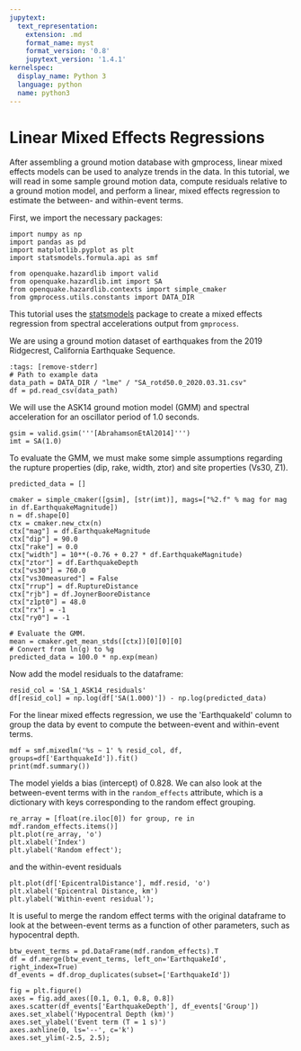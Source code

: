 ```yaml
---
jupytext:
  text_representation:
    extension: .md
    format_name: myst
    format_version: '0.8'
    jupytext_version: '1.4.1'
kernelspec:
  display_name: Python 3
  language: python
  name: python3
---
```

# Linear Mixed Effects Regressions

After assembling a ground motion database with gmprocess, linear mixed effects models can be used to analyze trends in the data.
In this tutorial, we will read in some sample ground motion data, compute residuals relative to a ground motion model, and perform a linear, mixed effects regression to estimate the between- and within-event terms.

First, we import the necessary packages:

```{code-cell} ipython3
import numpy as np
import pandas as pd
import matplotlib.pyplot as plt
import statsmodels.formula.api as smf

from openquake.hazardlib import valid
from openquake.hazardlib.imt import SA
from openquake.hazardlib.contexts import simple_cmaker
from gmprocess.utils.constants import DATA_DIR
```

This tutorial uses the [statsmodels](https://www.statsmodels.org/stable/install.html) package to create a mixed effects regression from spectral accelerations output from `gmprocess`.

We are using a ground motion dataset of earthquakes from the 2019 Ridgecrest, California Earthquake Sequence.

```{code-cell} ipython3
:tags: [remove-stderr]
# Path to example data
data_path = DATA_DIR / "lme" / "SA_rotd50.0_2020.03.31.csv"
df = pd.read_csv(data_path)
```

We will use the ASK14 ground motion model (GMM) and spectral acceleration for an oscillator period of 1.0 seconds.

```{code-cell} ipython3
gsim = valid.gsim('''[AbrahamsonEtAl2014]''')
imt = SA(1.0)
```

To evaluate the GMM, we must make some simple assumptions regarding the rupture properties (dip, rake, width, ztor) and site properties (Vs30, Z1).

```{code-cell} ipython3
predicted_data = []

cmaker = simple_cmaker([gsim], [str(imt)], mags=["%2.f" % mag for mag in df.EarthquakeMagnitude])
n = df.shape[0]
ctx = cmaker.new_ctx(n)
ctx["mag"] = df.EarthquakeMagnitude
ctx["dip"] = 90.0
ctx["rake"] = 0.0
ctx["width"] = 10**(-0.76 + 0.27 * df.EarthquakeMagnitude)
ctx["ztor"] = df.EarthquakeDepth
ctx["vs30"] = 760.0
ctx["vs30measured"] = False
ctx["rrup"] = df.RuptureDistance
ctx["rjb"] = df.JoynerBooreDistance
ctx["z1pt0"] = 48.0
ctx["rx"] = -1
ctx["ry0"] = -1

# Evaluate the GMM.
mean = cmaker.get_mean_stds([ctx])[0][0][0]
# Convert from ln(g) to %g
predicted_data = 100.0 * np.exp(mean)
```

Now add the model residuals to the dataframe:

```{code-cell} ipython3
resid_col = 'SA_1_ASK14_residuals'
df[resid_col] = np.log(df['SA(1.000)']) - np.log(predicted_data)
```

For the linear mixed effects regression, we use the 'EarthquakeId' column to group the data by event to compute the between-event and within-event terms.

```{code-cell} ipython3
mdf = smf.mixedlm('%s ~ 1' % resid_col, df, groups=df['EarthquakeId']).fit()
print(mdf.summary())
```

The model yields a bias (intercept) of 0.828. We can also look at the between-event terms with in the `random_effects` attribute, which is a dictionary with keys corresponding to the random effect grouping.

```{code-cell} ipython3
re_array = [float(re.iloc[0]) for group, re in mdf.random_effects.items()]
plt.plot(re_array, 'o')
plt.xlabel('Index')
plt.ylabel('Random effect');
```

and the within-event residuals

```{code-cell} ipython3
plt.plot(df['EpicentralDistance'], mdf.resid, 'o')
plt.xlabel('Epicentral Distance, km')
plt.ylabel('Within-event residual');
```

It is useful to merge the random effect terms with the original dataframe to look at the between-event terms as a function of other parameters, such as hypocentral depth.

```{code-cell} ipython3
btw_event_terms = pd.DataFrame(mdf.random_effects).T
df = df.merge(btw_event_terms, left_on='EarthquakeId', right_index=True)
df_events = df.drop_duplicates(subset=['EarthquakeId'])

fig = plt.figure()
axes = fig.add_axes([0.1, 0.1, 0.8, 0.8])
axes.scatter(df_events['EarthquakeDepth'], df_events['Group'])
axes.set_xlabel('Hypocentral Depth (km)')
axes.set_ylabel('Event term (T = 1 s)')
axes.axhline(0, ls='--', c='k')
axes.set_ylim(-2.5, 2.5);
```
